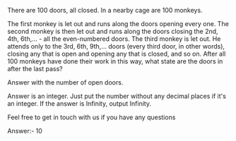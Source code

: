 There are 100 doors, all closed. In a nearby cage are 100 monkeys.

The first monkey is let out and runs along the doors opening every one. The second monkey is then let out and runs along the doors closing the 2nd, 4th, 6th,… - all the even-numbered doors. The third monkey is let out. He attends only to the 3rd, 6th, 9th,… doors (every third door, in other words), closing any that is open and opening any that is closed, and so on. After all 100 monkeys have done their work in this way, what state are the doors in after the last pass?

Answer with the number of open doors.

Answer is an integer. Just put the number without any decimal places if it's an integer. If the answer is Infinity, output Infinity.

Feel free to get in touch with us if you have any questions

Answer:- 10
